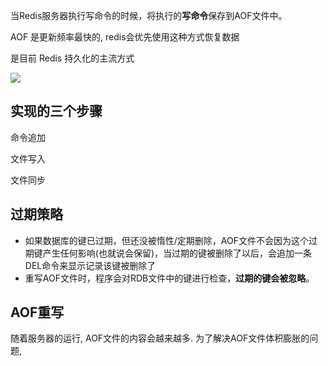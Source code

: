 当Redis服务器执行写命令的时候，将执行的**写命令**保存到AOF文件中。

AOF 是更新频率最快的, redis会优先使用这种方式恢复数据

是目前 Redis 持久化的主流方式

![](https://ws4.sinaimg.cn/large/006tKfTcly1g1a5a23uhhj30hs04qweh.jpg)



## 实现的三个步骤

命令追加

文件写入

文件同步

## 过期策略

- 如果数据库的键已过期，但还没被惰性/定期删除，AOF文件不会因为这个过期键产生任何影响(也就说会保留)，当过期的键被删除了以后，会追加一条DEL命令来显示记录该键被删除了
- 重写AOF文件时，程序会对RDB文件中的键进行检查，**过期的键会被忽略**。



## AOF重写

随着服务器的运行, AOF文件的内容会越来越多. 为了解决AOF文件体积膨胀的问题, 



































